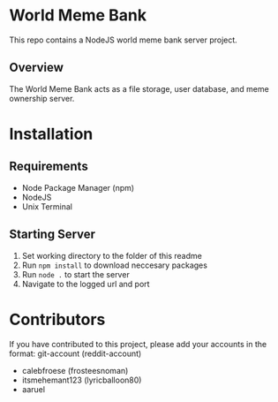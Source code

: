 # World Meme Bank
This repo contains a NodeJS world meme bank server project.

## Overview
The World Meme Bank acts as a file storage, user database, and meme ownership server.

# Installation
## Requirements
* Node Package Manager (npm)
* NodeJS
* Unix Terminal

## Starting Server
1. Set working directory to the folder of this readme
1. Run ```npm install``` to download neccesary packages
1. Run ```node .``` to start the server
1. Navigate to the logged url and port

# Contributors
If you have contributed to this project, please add your accounts in the format: git-account (reddit-account)
* calebfroese (frosteesnoman)
* itsmehemant123 (lyricballoon80)
* aaruel
